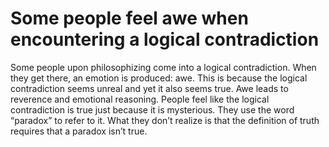 # Some people feel awe when encountering a logical contradiction

Some people upon philosophizing come into a logical contradiction. When they get there, an emotion is produced: awe. This is because the logical contradiction seems unreal and yet it also seems true. Awe leads to reverence and emotional reasoning. People feel like the logical contradiction is true just because it is mysterious. They use the word “paradox” to refer to it. What they don’t realize is that the definition of truth requires that a paradox isn’t true.

